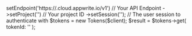 <?php

use Appwrite\Client;
use Appwrite\Services\Tokens;

$client = (new Client())
    ->setEndpoint('https://<REGION>.cloud.appwrite.io/v1') // Your API Endpoint
    ->setProject('<YOUR_PROJECT_ID>') // Your project ID
    ->setSession(''); // The user session to authenticate with

$tokens = new Tokens($client);

$result = $tokens->get(
    tokenId: '<TOKEN_ID>'
);